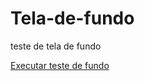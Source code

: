 # Tela-de-fundo
 teste de tela de fundo

 <a href="https://ch-025.github.io/tela-de-fundo/index.html" target=_blank>Executar teste de fundo</a>
